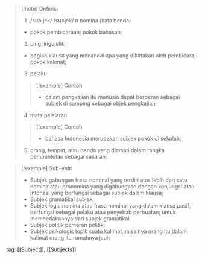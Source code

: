 >[!note] Definisi
>1. /sub·jek/ /subjék/ n nomina (kata benda)
> - pokok pembicaraan; pokok bahasan;
>2. Ling linguistik
> - bagian klausa yang menandai apa yang dikatakan oleh pembicara; pokok kalimat;
> 3. pelaku
> > [!example] Contoh
> > - dalam pengkajian itu manusia dapat berperan sebagai subjek di samping sebagai objek pengkajian;
> 4. mata pelajaran
> > [!example] Contoh
> > - bahasa Indonesia merupakan subjek pokok di sekolah;
> 5. orang, tempat, atau benda yang diamati dalam rangka pembuntutan sebagai sasaran;

>[!example] Sub-entri
>- Subjek gabungan 
>  frasa nominal yang terdiri atas lebih dari satu nomina atau pronomina yang digabungkan dengan konjungsi atau intonasi yang berfungsi sebagai subjek dalam klausa;
>- Subjek gramatikal 
>  subjek;
>- Subjek logis 
>  nomina atau frasa nominal yang dalam klausa pasif, berfungsi sebagai pelaku atau penyebab perbuatan; untuk membedakannya dari subjek gramatikal;
>- Subjek politik
>   pemeran politik;
>- Subjek psikologis 
>  topik suatu kalimat, misalnya orang itu dalam kalimat orang itu rumahnya jauh

tag: [[Subject]], [[Subjects]]